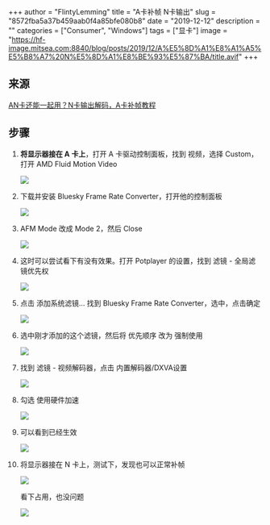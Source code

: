 +++
author = "FlintyLemming"
title = "A卡补帧 N卡输出"
slug = "8572fba5a37b459aab0f4a85bfe080b8"
date = "2019-12-12"
description = ""
categories = ["Consumer", "Windows"]
tags = ["显卡"]
image = "https://hf-image.mitsea.com:8840/blog/posts/2019/12/A%E5%8D%A1%E8%A1%A5%E5%B8%A7%20N%E5%8D%A1%E8%BE%93%E5%87%BA/title.avif"
+++

## 来源

[AN卡还能一起用？N卡输出解码，A卡补帧教程](https://www.bilibili.com/video/av9751675)

## 步骤

1. **将显示器接在 A 卡上**，打开 A 卡驱动控制面板，找到 视频，选择 Custom，打开 AMD Fluid Motion Video

    ![](https://hf-image.mitsea.com:8840/blog/posts/2019/12/A%E5%8D%A1%E8%A1%A5%E5%B8%A7%20N%E5%8D%A1%E8%BE%93%E5%87%BA/1.avif)

2. 下载并安装 Bluesky Frame Rate Converter，打开他的控制面板

    ![](https://hf-image.mitsea.com:8840/blog/posts/2019/12/A%E5%8D%A1%E8%A1%A5%E5%B8%A7%20N%E5%8D%A1%E8%BE%93%E5%87%BA/2.avif)

3. AFM Mode 改成 Mode 2，然后 Close

    ![](https://hf-image.mitsea.com:8840/blog/posts/2019/12/A%E5%8D%A1%E8%A1%A5%E5%B8%A7%20N%E5%8D%A1%E8%BE%93%E5%87%BA/3.avif)

4. 这时可以尝试看下有没有效果。打开 Potplayer 的设置，找到 滤镜 - 全局滤镜优先权

    ![](https://hf-image.mitsea.com:8840/blog/posts/2019/12/A%E5%8D%A1%E8%A1%A5%E5%B8%A7%20N%E5%8D%A1%E8%BE%93%E5%87%BA/4.avif)

5. 点击 添加系统滤镜… 找到 Bluesky Frame Rate Converter，选中，点击确定

    ![](https://hf-image.mitsea.com:8840/blog/posts/2019/12/A%E5%8D%A1%E8%A1%A5%E5%B8%A7%20N%E5%8D%A1%E8%BE%93%E5%87%BA/5.avif)

6. 选中刚才添加的这个滤镜，然后将 优先顺序 改为 强制使用

    ![](https://hf-image.mitsea.com:8840/blog/posts/2019/12/A%E5%8D%A1%E8%A1%A5%E5%B8%A7%20N%E5%8D%A1%E8%BE%93%E5%87%BA/6.avif)

7. 找到 滤镜 - 视频解码器，点击 内置解码器/DXVA设置

    ![](https://hf-image.mitsea.com:8840/blog/posts/2019/12/A%E5%8D%A1%E8%A1%A5%E5%B8%A7%20N%E5%8D%A1%E8%BE%93%E5%87%BA/7.avif)

8. 勾选 使用硬件加速

    ![](https://hf-image.mitsea.com:8840/blog/posts/2019/12/A%E5%8D%A1%E8%A1%A5%E5%B8%A7%20N%E5%8D%A1%E8%BE%93%E5%87%BA/8.avif)

9. 可以看到已经生效

    ![](https://hf-image.mitsea.com:8840/blog/posts/2019/12/A%E5%8D%A1%E8%A1%A5%E5%B8%A7%20N%E5%8D%A1%E8%BE%93%E5%87%BA/9.avif)

10. 将显示器接在 N 卡上，测试下，发现也可以正常补帧

    ![](https://hf-image.mitsea.com:8840/blog/posts/2019/12/A%E5%8D%A1%E8%A1%A5%E5%B8%A7%20N%E5%8D%A1%E8%BE%93%E5%87%BA/10.avif)

    看下占用，也没问题

    ![](https://hf-image.mitsea.com:8840/blog/posts/2019/12/A%E5%8D%A1%E8%A1%A5%E5%B8%A7%20N%E5%8D%A1%E8%BE%93%E5%87%BA/11.avif)

